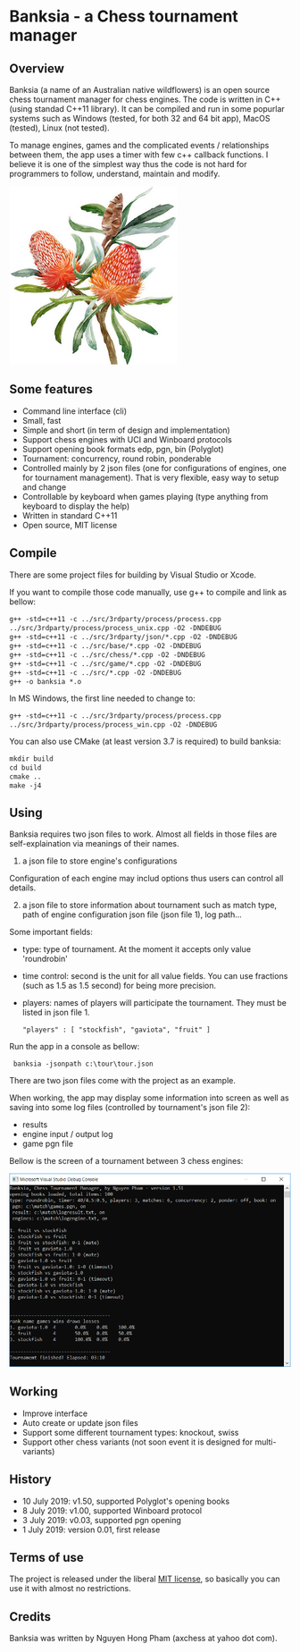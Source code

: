 # Banksia - a Chess tournament manager


Overview
-----------

Banksia (a name of an Australian native wildflowers) is an open source chess tournament manager for chess engines. The code is written in C++ (using standad C++11 library). It can be compiled and run in some popurlar systems such as Windows (tested, for both 32 and 64 bit app), MacOS (tested), Linux (not tested).

To manage engines, games and the complicated events / relationships between them, the app uses a timer with few c++ callback functions. I believe it is one of the simplest way thus the code is not hard for programmers to follow, understand, maintain and modify.

![Demo](banksia.jpg)

Some features
-----------
- Command line interface (cli)
- Small, fast
- Simple and short (in term of design and implementation)
- Support chess engines with UCI and Winboard protocols
- Support opening book formats edp, pgn, bin (Polyglot)
- Tournament: concurrency, round robin, ponderable
- Controlled mainly by 2 json files (one for configurations of engines, one for tournament management). That is very flexible, easy way to setup and change
- Controllable by keyboard when games playing (type anything from keyboard to display the help)
- Written in standard C++11
- Open source, MIT license


Compile
----------
There are some project files for building by Visual Studio or Xcode.

If you want to compile those code manually, use g++ to compile and link as bellow:

    g++ -std=c++11 -c ../src/3rdparty/process/process.cpp ../src/3rdparty/process/process_unix.cpp -O2 -DNDEBUG
    g++ -std=c++11 -c ../src/3rdparty/json/*.cpp -O2 -DNDEBUG
    g++ -std=c++11 -c ../src/base/*.cpp -O2 -DNDEBUG
    g++ -std=c++11 -c ../src/chess/*.cpp -O2 -DNDEBUG
    g++ -std=c++11 -c ../src/game/*.cpp -O2 -DNDEBUG
    g++ -std=c++11 -c ../src/*.cpp -O2 -DNDEBUG
    g++ -o banksia *.o

In MS Windows, the first line needed to change to:

    g++ -std=c++11 -c ../src/3rdparty/process/process.cpp ../src/3rdparty/process/process_win.cpp -O2 -DNDEBUG

You can also use CMake (at least version 3.7 is required) to build banksia:

    mkdir build
    cd build
    cmake ..
    make -j4


Using
-------
Banksia requires two json files to work. Almost all fields in those files are self-explaination via meanings of their names.

1) a json file to store engine's configurations

Configuration of each engine may includ options thus users can control all details.

2) a json file to store information about tournament such as match type, path of engine configuration json file (json file 1), log path...

Some important fields:
- type: type of tournament. At the moment it accepts only value 'roundrobin'
- time control: second is the unit for all value fields. You can use fractions (such as 1.5 as 1.5 second) for being more precision.
- players: names of players will participate the tournament. They must be listed in json file 1.

      "players" : [ "stockfish", "gaviota", "fruit" ]

Run the app in a console as bellow:
    
     banksia -jsonpath c:\tour\tour.json

There are two json files come with the project as an example.

When working, the app may display some information into screen as well as saving into some log files (controlled by tournament's json file 2):
- results
- engine input / output log
- game pgn file


Bellow is the screen of a tournament between 3 chess engines:

![Demo](demo.png)

Working
---------
- Improve interface
- Auto create or update json files
- Support some different tournament types: knockout, swiss
- Support other chess variants (not soon event it is designed for multi-variants)


History
--------
- 10 July 2019: v1.50, supported Polyglot's opening books
- 8 July 2019: v1.00, supported Winboard protocol
- 3 July 2019: v0.03, supported pgn opening
- 1 July 2019: version 0.01, first release


Terms of use
---------------

The project is released under the liberal [MIT license](http://en.wikipedia.org/wiki/MIT_License), so basically you can use it with almost no restrictions.


Credits
--------

Banksia was written by Nguyen Hong Pham (axchess at yahoo dot com).


